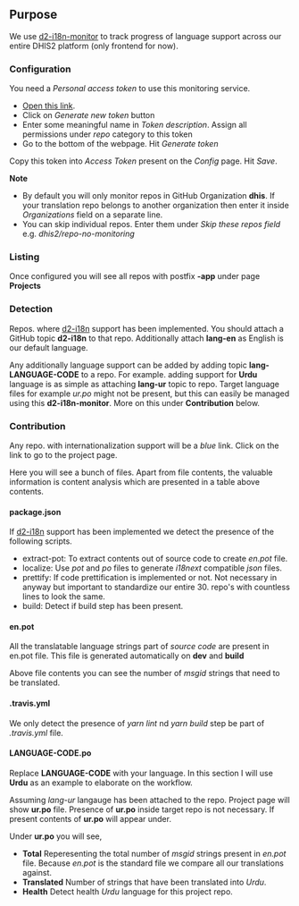 ## Purpose
We use [d2-i18n-monitor](http://dhis2.github.io/d2-i18n-monitor/) to track progress of language support across our entire DHIS2 platform (only frontend for now).

### Configuration
You need a _Personal access token_ to use this monitoring service.

- [Open this link](https://github.com/settings/tokens).
- Click on *Generate new token* button
- Enter some meaningful name in *Token description*. Assign all permissions under *repo* category to this token
- Go to the bottom of the webpage. Hit *Generate token*

Copy this token into _Access Token_ present on the _Config_ page. Hit *Save*.

**Note**
- By default you will only monitor repos in GitHub Organization **dhis**. If your translation repo belongs to another organization then enter it inside *Organizations* field on a separate line.
- You can skip individual repos. Enter them under _Skip these repos field_ e.g. *dhis2/repo-no-monitoring*

### Listing
Once configured you will see all repos with postfix **-app** under page **Projects**


### Detection
Repos. where [d2-i18n](https://github.com/dhis2/d2-i18n) support has been implemented. You should attach a GitHub topic **d2-i18n** to that repo. Additionally attach **lang-en** as English is our default language.

Any additionally language support can be added by adding topic **lang-LANGUAGE-CODE** to a repo. For example. adding support for **Urdu** language is as simple as attaching **lang-ur** topic to repo. Target language files for example _ur.po_ might not be present, but this can easily be managed using this **d2-i18n-monitor**. More on this under **Contribution** below.

### Contribution
Any repo. with internationalization support will be a _blue_ link. Click on the link to go to the project page.

Here you will see a bunch of files. Apart from file contents, the valuable information is content analysis which are presented in a table above contents.

#### package.json
If [d2-i18n](https://github.com/dhis2/d2-i18n) support has been implemented we detect the presence of the following scripts.

- extract-pot: To extract contents out of source code to create _en.pot_ file.
- localize: Use _pot_ and _po_ files to generate _i18next_ compatible _json_ files.
- prettify: If code prettification is implemented or not. Not necessary in anyway but important to standardize our entire 30. repo's with countless lines to look the same.
- build: Detect if build step has been present.

#### en.pot
All the translatable language strings part of _source code_ are present in en.pot file. This file is generated automatically on **dev** and **build**

Above file contents you can see the number of *msgid* strings that need to be translated.

#### .travis.yml
We only detect the presence of *yarn lint* nd *yarn build* step be part of _.travis.yml_ file.

#### LANGUAGE-CODE.po
Replace **LANGUAGE-CODE** with your language. In this section I will use **Urdu** as an example to elaborate on the workflow.

Assuming _lang-ur_ langauge has been attached to the repo. Project page will show **ur.po** file. Presence of **ur.po** inside target repo is not necessary. If present contents of **ur.po** will appear under.

Under **ur.po** you will see,
- **Total** Reperesenting the total number of _msgid_ strings present in _en.pot_ file. Because _en.pot_ is the standard file we compare all our translations against.
- **Translated** Number of strings that have been translated into _Urdu_.
- **Health** Detect health _Urdu_ language for this project repo.

